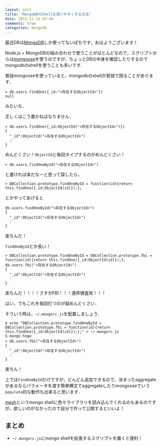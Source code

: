 ```yaml
---
layout: post
title: "MongoDBのShellを使いやすくする方法"
date: 2013-11-12 07:49
comments: true
categories: mongodb
---
```


最近DBは[MongoDB](http://www.mongodb.org/)しか使ってないぽちです，おはようございます！

Node.js + MongoDBの組み合わせで使うことがほとんどなので，スクリプトからは[mongoose](http://mongoosejs.com/)を使うのですが，ちょっとDBの中身を確認したりするのでmongodbのshellを使うことも多いです．

普段mongooseを使っていると，mongodbのshellが貧弱で困ることがあります．

```
> db.users.findOne({_id:"<存在するObjectId>"})
null
```

みたいな．

正しくはこう書かねばなりません．
```
> db.users.findOne({_id:ObjectId("<存在するObjectId>")})
{
  "_id":ObjectId("<存在するObjectId>")
  :
}
```

めんどくさい！`ObjectId`と毎回タイプするのがめんどくさい！

```
> db.users.findOneById("<存在するObjectId>")
```
と書ければ楽だなーと思って探したら，

```
> DBCollection.prototype.findOneById = function(id){return this.findOne({_id:ObjectId(id)});};
```
とかやってあげると
```
db.users.findOneById("<存在するObjectId>")
{
  "_id":ObjectId("<存在するObjectId>")
  :
}
```
楽ちんだ！

`findOneById`とか長い！


```
> DBCollection.prototype.findOneById = DBCollection.prototype.fbi = function(id){return this.findOne({_id:ObjectId(id)});};
db.users.fbi("<存在するObjectId>")
{
  "_id":ObjectId("<存在するObjectId>")
  :
}
```

楽ちんだ！！！！さすがFBI！！！連邦捜査局！！！

はい，でもこれを毎回打つのが超めんどくさい．

そういう時は，`~/.mongorc.js`を配置しましょう．
```
$ echo "DBCollection.prototype.findOneById = DBCollection.prototype.fbi = function(id){return this.findOne({_id:ObjectId(id)});};" > ~/.mongorc.js
$ mongo hoge
> db.users.fbi("<存在するObjectId>")
{
  "_id":ObjectId("<存在するObjectId>")
  :
}
```

楽ちん！

上では`findOneById`だけですが，どんどん追加できるので，決まったaggregateがあるならパラメータを渡す簡単構文でaggregateしたりmongooseでいう`populate`的な動作も出来ると思います．

[mesh](https://github.com/skratchdot/mesh)というmongo shellに色々ライブラリを読み込んでくれるのもあるのですが，欲しいのがなかったので自分で作って公開するといいよ！

## まとめ
- `~/.mongorc.js`にmongo shellを拡張するスクリプトを置くと便利！





